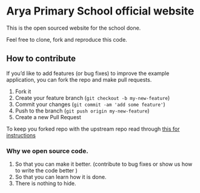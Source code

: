 # Arya Primary School official website
This is the open sourced website for the school done.

Feel free to clone, fork and reproduce this code.
## How to contribute
If you’d like to add features (or bug fixes) to improve the example application, you can fork the repo and make pull requests.

1. Fork it
2. Create your feature branch (`git checkout -b my-new-feature`)
3. Commit your changes (`git commit -am 'add some feature'`)
4. Push to the branch (`git push origin my-new-feature`)
5. Create a new Pull Request

To keep you forked repo with the upstream repo read through [this for
instructions](http://2buntu.com/articles/1459/keeping-your-forked-repo-synced-with-the-upstream-source/)

### Why we open source code.

1. So that you can make it better. (contribute to bug fixes or show us how to
	 write the code better )
2. So that you can learn how it is done.
3. There is nothing  to hide.
